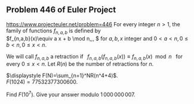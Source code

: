 ## Problem 446 of Euler Project 
https://www.projecteuler.net/problem=446
For every integer $n>1$, the family of functions $f_{n,a,b}$ is defined 
by  
$f_{n,a,b}(x)\equiv a x + b \mod n\,\,\, $ for $a,b,x$ integer and  $0< a <n, 0 \le b < n,0 \le x < n$. 

We will call $f_{n,a,b}$ a retraction if $\,\,\, f_{n,a,b}(f_{n,a,b}(x)) \equiv f_{n,a,b}(x) \mod n \,\,\,$ for every $0 \le x < n$.
Let $R(n)$ be the number of retractions for $n$.


$\displaystyle F(N)=\sum_{n=1}^NR(n^4+4)$.  
$F(1024)=77532377300600$.

Find $F(10^7)$.
Give your answer modulo $1\,000\,000\,007$.
